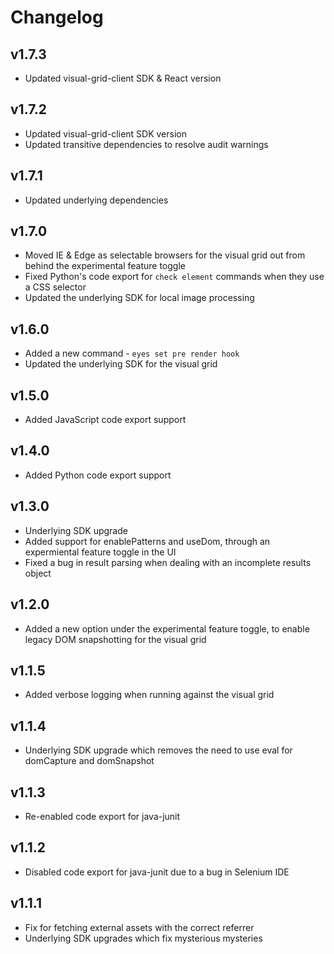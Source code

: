 # Changelog

## v1.7.3
- Updated visual-grid-client SDK & React version

## v1.7.2
- Updated visual-grid-client SDK version
- Updated transitive dependencies to resolve audit warnings

## v1.7.1
- Updated underlying dependencies

## v1.7.0
- Moved IE & Edge as selectable browsers for the visual grid out from behind the experimental feature toggle
- Fixed Python's code export for `check element` commands when they use a CSS selector
- Updated the underlying SDK for local image processing

## v1.6.0
- Added a new command - `eyes set pre render hook`
- Updated the underlying SDK for the visual grid

## v1.5.0
- Added JavaScript code export support

## v1.4.0
- Added Python code export support

## v1.3.0
- Underlying SDK upgrade
- Added support for enablePatterns and useDom, through an expermiental feature toggle in the UI
- Fixed a bug in result parsing when dealing with an incomplete results object

## v1.2.0
- Added a new option under the experimental feature toggle, to enable legacy DOM snapshotting for the visual grid

## v1.1.5
- Added verbose logging when running against the visual grid

## v1.1.4
- Underlying SDK upgrade which removes the need to use eval for domCapture and domSnapshot

## v1.1.3
- Re-enabled code export for java-junit

## v1.1.2
- Disabled code export for java-junit due to a bug in Selenium IDE

## v1.1.1
- Fix for fetching external assets with the correct referrer
- Underlying SDK upgrades which fix mysterious mysteries
